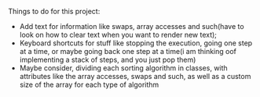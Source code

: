 Things to do for this project:    
- Add text for information like swaps, array accesses and such(have to look on how to clear text when you want to render new text);  
- Keyboard shortcuts for stuff like stopping the execution, going one step at a time, or maybe going back one step at a time(i am thinking oof implementing a stack of steps, and you just pop them)  
- Maybe consider, dividing each sorting algorithm in classes, with attributes like the array accesses, swaps and such, as well as a custom size of the array for each type of algorithm  
